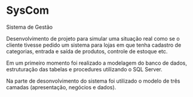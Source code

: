 # SysCom
Sistema de Gestão

Desenvolvimento de projeto para simular uma situação real como se o cliente tivesse pedido um sistema para lojas em que tenha cadastro de categorias, entrada e saída de produtos, controle de estoque etc.

Em um primeiro momento foi realizado a modelagem do banco de dados, estruturação das tabelas e procedures utilizando o SQL Server.

Na parte de desonvolvimento do sistema foi utilizado o modelo de três camadas (apresentação, negócios e dados).
